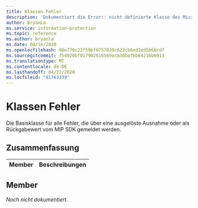 ```yaml
---
title: Klassen Fehler
description: 'Dokumentiert die Error:: nicht definierte Klasse des Microsoft Information Protection (MIP) SDK.'
author: BryanLa
ms.service: information-protection
ms.topic: reference
ms.author: bryanla
ms.date: 04/16/2020
ms.openlocfilehash: 08e770c22f59bf0757039c623cb6ed1ed5b66cd7
ms.sourcegitcommit: f54920bf017902616589aca30baf6b64216b6913
ms.translationtype: MT
ms.contentlocale: de-DE
ms.lasthandoff: 04/22/2020
ms.locfileid: "81763339"
---
```

# <a name="class-error"></a>Klassen Fehler 
Die Basisklasse für alle Fehler, die über eine ausgelöste Ausnahme oder als Rückgabewert vom MIP SDK gemeldet werden.
  
## <a name="summary"></a>Zusammenfassung
 Member                        | Beschreibungen                                
--------------------------------|---------------------------------------------
  
## <a name="members"></a>Member
_Noch nicht dokumentiert._
